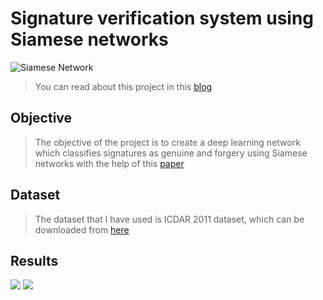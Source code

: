 # Signature verification system using Siamese networks
![Siamese Network](https://cdn-images-1.medium.com/max/800/1*LwOBbwGXMZUy6OzkFAPTzw.png)
>You can read about this project in this [blog](https://towardsdatascience.com/a-friendly-introduction-to-siamese-networks-85ab17522942)
## Objective
> The objective of the project is to create a deep learning network which classifies signatures as genuine and forgery using Siamese networks with the help of this [paper](https://arxiv.org/abs/1707.02131)
## Dataset
> The dataset that I have used is ICDAR 2011 dataset, which can be downloaded from [here](https://drive.google.com/drive/folders/1hFljH9AKhxxIqH-3fj72mCMA6Xh3Vv0m)
## Results
![](https://github.com/seanbenhur/siamese_net/blob/master/images/output1.PNG?raw=true)
![](https://github.com/seanbenhur/siamese_net/blob/master/images/output2.PNG?raw=true)

